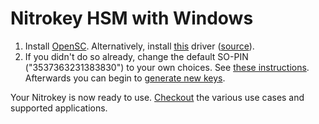 # Nitrokey HSM with Windows

1. Install [OpenSC](https://github.com/OpenSC/OpenSC/wiki).  Alternatively, install [this](https://www.cardcontact.de/download/sc-hsm-starterkit.zip) driver ([source](https://github.com/CardContact/sc-hsm-embedded)).
2. If you didn't do so already, change the default SO-PIN ("3537363231383830") to your own choices. See [these instructions](https://github.com/OpenSC/OpenSC/wiki/SmartCardHSM#initialize-the-device). Afterwards you can begin to [generate new keys](https://github.com/OpenSC/OpenSC/wiki/SmartCardHSM#generate-key-pair).

Your Nitrokey is now ready to use. [Checkout](https://www.nitrokey.com/documentation/applications) the various use cases and supported applications.